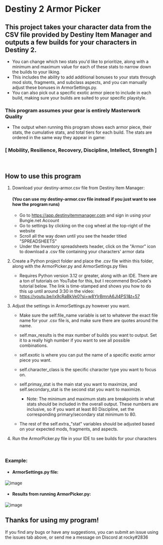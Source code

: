 # Destiny 2 Armor Picker
## This project takes your character data from the CSV file provided by Destiny Item Manager and outputs a few builds for your characters in Destiny 2.
* You can change which two stats you'd like to prioritize, along with a minimum and maximum value for each of these stats to narrow down the builds to your liking.
* This includes the ability to add additional bonuses to your stats through mod slots, fragments, and subclass aspects, and you can manually adjust these bonuses in ArmorSettings.py. 
* You can also pick out a specific exotic armor piece to include in each build, making sure your builds are suited to your specific playstyle.

### This program assumes your gear is entirely Masterwork Quality

* The output when running this program shows each armor piece, their stats, the cumulative stats, and total tiers for each build. The stats are ordered in the same way they appear in game: 

### [ Mobility, Resilience, Recovery, Discipline, Intellect, Strength ]

<br>

## How to use this program

1. Download your destiny-armor.csv file from Destiny Item Manager:
   #### (You can use my destiny-armor.csv file instead if you just want to see how the program runs)
   
   * Go to https://app.destinyitemmanager.com and sign in using your Bungie.net Account
   * Go to settings by clicking on the cog wheel at the top-right of the website
   * Scroll all the way down until you see the header titled "SPREADSHEETS"
   * Under the Inventory spreadsheets header, click on the "Armor" icon to download a .csv file containing your characters' armor data
  
3. Create a Python project folder and place the .csv file within this folder, along with the ArmorPicker.py and ArmorSettings.py files
   * Requires Python version 3.12 or greater, along with an IDE. There are a ton of tutorials on YouTube for this, but I recommend BroCode's tutorial below. The link is time-stamped and shows you how to do this up until around 3:30 in the video:
   * https://youtu.be/ix9cRaBkVe0?si=w8YIrBmnA6JI4PS1&t=57
  
4. Adjust the settings in ArmorSettings.py however you want.
   
   * Make sure the self.file_name variable is set to whatever the exact file name for your .csv file is, and make sure there are quotes around the name.
   * self.max_results is the max number of builds you want to output. Set it to a really high number if you want to see all possible combinations.
   * self.exotic is where you can put the name of a specific exotic armor piece you want.
   * self.character_class is the specific character type you want to focus on.
   * self.primay_stat is the main stat you want to maximize, and self.secondary_stat is the second stat you want to maximize.
     - Note: The minimum and maximum stats are breakpoints in what stats should be included in the overall output. These numbers are inclusive, so if you want at least 80 Discipline, set the corresponding primary/secondary stat minimum to 80.
       
   * The rest of the self.extra_"stat" variables should be adjusted based on your expected mods, fragments, and aspects.
     
5. Run the ArmorPicker.py file in your IDE to see builds for your characters

<br>
   
### Example:
* #### ArmorSettings.py file:
![image](https://github.com/user-attachments/assets/7b3cf265-1394-4a2b-b514-fd362a3b8f6f)

* #### Results from running ArmorPicker.py:
![image](https://github.com/user-attachments/assets/1cc9ba6c-a502-45b0-ac70-4fff71455ff8)


## Thanks for using my program!

If you find any bugs or have any suggestions, you can submit an issue using the issues tab above, or send me a message on Discord at rocky#2836

